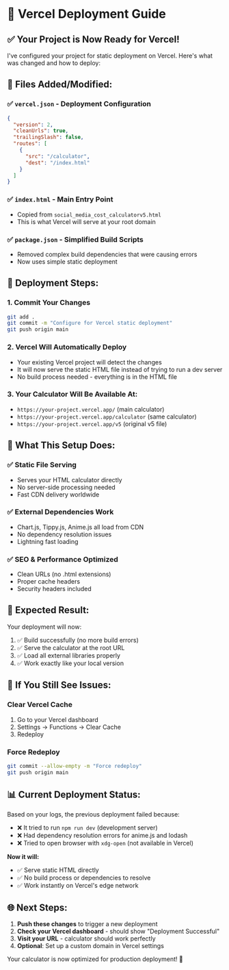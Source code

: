 # 🚀 Vercel Deployment Guide

## ✅ **Your Project is Now Ready for Vercel!**

I've configured your project for static deployment on Vercel. Here's what was changed and how to deploy:

## 📁 **Files Added/Modified:**

### ✅ `vercel.json` - Deployment Configuration
```json
{
  "version": 2,
  "cleanUrls": true,
  "trailingSlash": false,
  "routes": [
    {
      "src": "/calculator",
      "dest": "/index.html"
    }
  ]
}
```

### ✅ `index.html` - Main Entry Point
- Copied from `social_media_cost_calculatorv5.html`
- This is what Vercel will serve at your root domain

### ✅ `package.json` - Simplified Build Scripts
- Removed complex build dependencies that were causing errors
- Now uses simple static deployment

## 🚀 **Deployment Steps:**

### 1. **Commit Your Changes**
```bash
git add .
git commit -m "Configure for Vercel static deployment"
git push origin main
```

### 2. **Vercel Will Automatically Deploy**
- Your existing Vercel project will detect the changes
- It will now serve the static HTML file instead of trying to run a dev server
- No build process needed - everything is in the HTML file

### 3. **Your Calculator Will Be Available At:**
- `https://your-project.vercel.app/` (main calculator)
- `https://your-project.vercel.app/calculator` (same calculator)
- `https://your-project.vercel.app/v5` (original v5 file)

## 🔧 **What This Setup Does:**

### ✅ **Static File Serving**
- Serves your HTML calculator directly
- No server-side processing needed
- Fast CDN delivery worldwide

### ✅ **External Dependencies Work**
- Chart.js, Tippy.js, Anime.js all load from CDN
- No dependency resolution issues
- Lightning fast loading

### ✅ **SEO & Performance Optimized**
- Clean URLs (no .html extensions)
- Proper cache headers
- Security headers included

## 🎯 **Expected Result:**

Your deployment will now:
1. ✅ Build successfully (no more build errors)
2. ✅ Serve the calculator at the root URL
3. ✅ Load all external libraries properly
4. ✅ Work exactly like your local version

## 🐛 **If You Still See Issues:**

### Clear Vercel Cache
1. Go to your Vercel dashboard
2. Settings → Functions → Clear Cache
3. Redeploy

### Force Redeploy
```bash
git commit --allow-empty -m "Force redeploy"
git push origin main
```

## 📊 **Current Deployment Status:**

Based on your logs, the previous deployment failed because:
- ❌ It tried to run `npm run dev` (development server)
- ❌ Had dependency resolution errors for anime.js and lodash
- ❌ Tried to open browser with `xdg-open` (not available in Vercel)

**Now it will:**
- ✅ Serve static HTML directly
- ✅ No build process or dependencies to resolve
- ✅ Work instantly on Vercel's edge network

## 🌐 **Next Steps:**

1. **Push these changes** to trigger a new deployment
2. **Check your Vercel dashboard** - should show "Deployment Successful"
3. **Visit your URL** - calculator should work perfectly
4. **Optional**: Set up a custom domain in Vercel settings

Your calculator is now optimized for production deployment! 🎉 